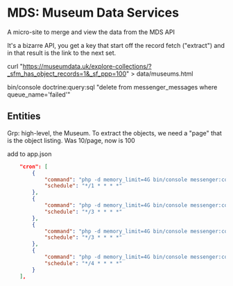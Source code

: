 # MDS: Museum Data Services

A micro-site to merge and view the data from the MDS API

It's a bizarre API, you get a key that start off the record fetch ("extract") and in that result is the link to the next set.


curl "https://museumdata.uk/explore-collections/?_sfm_has_object_records=1&_sf_ppp=100"  > data/museums.html 


bin/console doctrine:query:sql "delete from messenger_messages where queue_name='failed'" 

## 

## Entities

Grp: high-level, the Museum.  To extract the objects, we need a "page" that is the object listing.  Was 10/page, now is 100

add to app.json

```json
    "cron": [
        {
            "command": "php -d memory_limit=4G bin/console messenger:consume extract_fetch  --time-limit 53",
            "schedule": "*/1 * * * *"
        },
        {
            "command": "php -d memory_limit=4G bin/console messenger:consume grp_extract extract_fetch extract_load  --time-limit 175",
            "schedule": "*/3 * * * *"
        },
        {
            "command": "php -d memory_limit=4G bin/console messenger:consume extract_fetch extract_load  --time-limit 175",
            "schedule": "*/3 * * * *"
        },
        {
            "command": "php -d memory_limit=4G bin/console messenger:consume extract_load  --time-limit 230",
            "schedule": "*/4 * * * *"
        }
    ],


```
